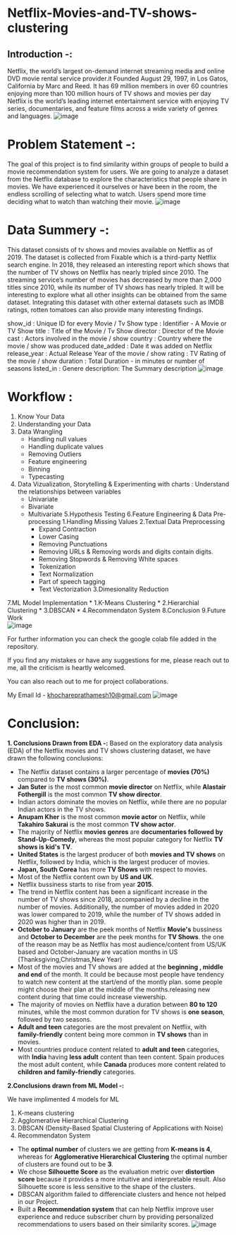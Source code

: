 # Netflix-Movies-and-TV-shows-clustering
## Introduction -:
Netflix, the world’s largest on-demand internet streaming media and online DVD movie rental service provider.it Founded August 29, 1997, in Los Gatos, California by Marc and Reed. It has 69 million members in over 60 countries enjoying more than 100 million hours of TV shows and movies per day Netflix is the world’s leading internet entertainment service with enjoying TV series, documentaries, and feature films across a wide variety of genres and languages.
![image](https://github.com/PrathameshKhochare/Netflix-Movies-and-TV-shows-clustering/assets/121234763/42363a54-bf86-46d1-8453-48d192016d97)

# Problem Statement -:
The goal of this project is to find similarity within groups of people to build a movie recommendation system for users. We are going to analyze a dataset from the Netflix database to explore the characteristics that people share in movies. We have experienced it ourselves or have been in the room, the endless scrolling of selecting what to watch. Users spend more time deciding what to watch than watching their movie.
![image](https://github.com/PrathameshKhochare/Netflix-Movies-and-TV-shows-clustering/assets/121234763/26b77ec0-1983-45ec-b654-7eb6b4fada67)

# Data Summery -:
This dataset consists of tv shows and movies available on Netflix as of 2019. The dataset is collected from Fixable which is a third-party Netflix search engine. In 2018, they released an interesting report which shows that the number of TV shows on Netflix has nearly tripled since 2010. The streaming service’s number of movies has decreased by more than 2,000 titles since 2010, while its number of TV shows has nearly tripled. It will be interesting to explore what all other insights can be obtained from the same dataset. Integrating this dataset with other external datasets such as IMDB ratings, rotten tomatoes can also provide many interesting findings.

show_id : Unique ID for every Movie / Tv Show
type : Identifier - A Movie or TV Show
title : Title of the Movie / Tv Show
director : Director of the Movie
cast : Actors involved in the movie / show
country : Country where the movie / show was produced
date_added : Date it was added on Netflix
release_year : Actual Release Year of the movie / show
rating : TV Rating of the movie / show
duration : Total Duration - in minutes or number of seasons
listed_in : Genere
description: The Summary description
![image](https://github.com/PrathameshKhochare/Netflix-Movies-and-TV-shows-clustering/assets/121234763/1f8b6a2d-1440-4dfe-aae6-19956fd08b39)

# Workflow :
1. Know Your Data
2. Understanding your Data
3. Data Wrangling
     * Handling null values
     * Handling duplicate values
     * Removing Outliers
     * Feature engineering
     * Binning
     * Typecasting
4. Data Vizualization, Storytelling & Experimenting with charts : Understand the relationships between variables
    * Univariate
    * Bivariate
    * Multivariate
5.Hypothesis Testing
6.Feature Engineering & Data Pre-processing
    1.Handling Missing Values
    2.Textual Data Preprocessing
         * Expand Contraction
         * Lower Casing
         * Removing Punctuations
         * Removing URLs & Removing words and digits contain digits.
         * Removing Stopwords & Removing White spaces
         * Tokenization
         * Text Normalization
         * Part of speech tagging
         * Text Vectorization
    3.Dimesionality Reduction
    
7.ML Model Implementation
         * 1.K-Means Clustering
         * 2.Hierarchial Clustering
         * 3.DBSCAN
         * 4.Recommendaton System
8.Conclusion
9.Future Work        
![image](https://github.com/PrathameshKhochare/Netflix-Movies-and-TV-shows-clustering/assets/121234763/1f8b6a2d-1440-4dfe-aae6-19956fd08b39)

For further information you can check the google colab file added in the repository.

If you find any mistakes or have any suggestions for me, please reach out to me, all the criticism is heartly welcomed.

You can also reach out to me for project collaborations.

My Email Id - khochareprathamesh10@gmail.com
![image](https://github.com/PrathameshKhochare/Netflix-Movies-and-TV-shows-clustering/assets/121234763/1f8b6a2d-1440-4dfe-aae6-19956fd08b39)

# Conclusion:

**1. Conclusions Drawn from EDA -:**
Based on the exploratory data analysis (EDA) of the Netflix movies and TV shows clustering dataset, we have drawn the following conclusions:

* The Netflix dataset contains a larger percentage of **movies (70%)** compared to **TV shows (30%)**.
* **Jan Suter** is the most common **movie director** on Netflix, while **Alastair Fothergill** is the most common **TV show director**.
* Indian actors dominate the movies on Netflix, while there are no popular Indian actors in the TV shows.
* **Anupam Kher** is the most common **movie actor** on Netflix, while **Takahiro Sakurai** is the most common **TV show actor**.
* The majority of Netflix **movies genres** are **documentaries followed by Stand-Up-Comedy**, whereas the most popular category for Netflix **TV shows is kid's TV**.
* **United States** is the largest producer of both **movies and TV shows** on Netflix, followed by India, which is the largest producer of movies.
* **Japan, South Corea** has more **TV Shows** with respect to movies.
* Most of the Netflix content own by **US and UK**.
* Netflix bussiness starts to rise from year **2015**.
* The trend in Netflix content has been a significant increase in the number of TV shows since 2018, accompanied by a decline in the number of movies. Additionally, the number of movies added in 2020 was lower compared to 2019, while the number of TV shows added in 2020 was higher than in 2019.
* **October to January** are the peek months of Netflix **Movie's** bussiness and **October to December** are the peek months for **TV Shows**. the one of the reason may be as Netflix has most audience/content from US/UK based and October-January are vacation months in US (Thanksgiving,Christmas,New Year)
* Most of the movies and TV shows are added at the **beginning , middle and end** of the month. It could be because most people have tendency to watch new content at the start/end of the montly plan. some people might choose their plan at the middle of the months.releasing new content during that time could increase viewership.
* The majority of movies on Netflix have a duration between **80 to 120** minutes, while the most common duration for TV shows is **one season**, followed by two seasons.
* **Adult and teen** categories are the most prevalent on Netflix, with **family-friendly** content being more common in **TV shows** than in movies.
* Most countries produce content related to **adult and teen** categories, with **India** having **less adult** content than teen content. Spain produces the most adult content, while **Canada** produces more content related to **children and family-friendly** categories.

**2.Conclusions drawn from ML Model -:**

We have implimented 4 models for ML

1. K-means clustering
2. Agglomerative Hierarchical Clustering
3. DBSCAN (Density-Based Spatial Clustering of Applications with Noise)
4. Recommendaton System

* The **optimal number** of clusters we are getting from **K-means is 4**, whereas for **Agglomerative Hierarchical Clustering** the optimal number of clusters are found out to be **3**.
* We chose **Silhouette Score** as the evaluation metric over **distortion score** because it provides a more intuitive and interpretable result. Also Silhouette score is less sensitive to the shape of the clusters.
* DBSCAN algorithm failed to differenciate clusters and hence not helped in our Project. 
* Built a **Recommendation system** that can help Netflix improve user experience and reduce subscriber churn by providing personalized recommendations to users based on their similarity scores.
![image](https://github.com/PrathameshKhochare/Netflix-Movies-and-TV-shows-clustering/assets/121234763/1f8b6a2d-1440-4dfe-aae6-19956fd08b39)
